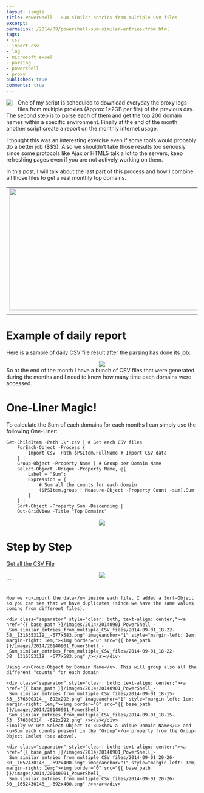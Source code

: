 ```yaml
---
layout: single
title: PowerShell - Sum similar entries from multiple CSV files
excerpt: 
permalink: /2014/09/powershell-sum-similar-entries-from.html
tags: 
- csv
- import-csv
- log
- microsoft excel
- parsing
- powershell
- proxy
published: true
comments: true
---
```


 
 <a href="{{ base_path }}/images/2014/20140901_PowerShell_-_Sum_similar_entries_from_multiple_CSV_files/powershell_logo__990131128__-144x109.png" imageanchor="1" style="clear: left; float: left; margin-bottom: 1em; margin-right: 1em;"><img border="0" src="{{ base_path }}/images/2014/20140901_PowerShell_-_Sum_similar_entries_from_multiple_CSV_files/powershell_logo__990131128__-144x109.png" /></a>One of my script is scheduled to download everyday the proxy logs files from multiple proxies (Approx 1&gt;2GB per file) of the previous day. The second step is to parse each of them and get the top 200 domain names within a specific environment. Finally at the end of the month another script create a report on the monthly internet usage.

I thought this was an interesting exercise even if some tools would probably do a better job ($$$). Also we shouldn't take those results too seriously since some protocols like Ajax or HTML5 talk a lot to the servers, keep refreshing pages even if you are not actively working on them.

In this post, I will talk about the last part of this process and how I combine all those files to get a real monthly top domains.



<table align="center" cellpadding="0" cellspacing="0" class="tr-caption-container" style="margin-left: auto; margin-right: auto; text-align: center;"><tbody><tr><td style="text-align: center;"><a href="{{ base_path }}/images/2014/20140901_PowerShell_-_Sum_similar_entries_from_multiple_CSV_files/Drawing1__1917794308__-1600x806.png" imageanchor="1" style="margin-left: auto; margin-right: auto;"><img border="0" src="{{ base_path }}/images/2014/20140901_PowerShell_-_Sum_similar_entries_from_multiple_CSV_files/Drawing1__1917794308__-1600x806.png" height="321" width="640" /></a></td></tr><tr><td class="tr-caption" style="text-align: center;">
</td></tr></tbody></table>

# Example of daily report


Here is a sample of daily CSV file result after the parsing has done its job:
<div>
</div><div class="separator" style="clear: both; text-align: center;"></div><div class="separator" style="clear: both; text-align: center;"></div><div class="separator" style="clear: both; text-align: center;"><a href="{{ base_path }}/images/2014/20140901_PowerShell_-_Sum_similar_entries_from_multiple_CSV_files/2014-09-01_16-47-54__862795648__-197x157.png" imageanchor="1" style="margin-left: 1em; margin-right: 1em;"><img border="0" src="{{ base_path }}/images/2014/20140901_PowerShell_-_Sum_similar_entries_from_multiple_CSV_files/2014-09-01_16-47-54__862795648__-197x157.png" /></a></div><div class="separator" style="clear: both; text-align: center;"></div>
So at the end of the month I have a bunch of CSV files that were generated during the months and I need to know how many time each domains were accessed.





# One-Liner Magic!


To calculate the Sum of each domains for each months I can simply use the following One-Liner:

```
Get-ChildItem -Path .\*.csv | # Get each CSV files
    ForEach-Object -Process {
        Import-Csv -Path $PSItem.FullName # Import CSV data
    } | 
    Group-Object -Property Name | # Group per Domain Name
    Select-Object -Unique -Property Name, @{
        Label = "Sum";
        Expression = {
            # Sum all the counts for each domain
            ($PSItem.group | Measure-Object -Property Count -sum).Sum
        }
    } |
    Sort-Object -Property Sum -Descending |
    Out-GridView -Title "Top Domains"
```


<div class="separator" style="clear: both; text-align: center;"><a href="{{ base_path }}/images/2014/20140901_PowerShell_-_Sum_similar_entries_from_multiple_CSV_files/2014-09-01_16-27-49__1938572579__-338x402.png" imageanchor="1" style="margin-left: 1em; margin-right: 1em;"><img border="0" src="{{ base_path }}/images/2014/20140901_PowerShell_-_Sum_similar_entries_from_multiple_CSV_files/2014-09-01_16-27-49__1938572579__-338x402.png" /></a></div>

# Step by Step



<u>Get all the CSV File</u>

<div class="separator" style="clear: both; text-align: center;"><a href="{{ base_path }}/images/2014/20140901_PowerShell_-_Sum_similar_entries_from_multiple_CSV_files/2014-09-01_18-13-59__1544608816__-692x292.png" imageanchor="1" style="margin-left: 1em; margin-right: 1em;"><img border="0" src="{{ base_path }}/images/2014/20140901_PowerShell_-_Sum_similar_entries_from_multiple_CSV_files/2014-09-01_18-13-59__1544608816__-692x292.png" /></a></div>```

```

Now we <u>import the data</u> inside each file. I added a Sort-Object so you can see that we have duplicates (since we have the same values coming from different files).

<div class="separator" style="clear: both; text-align: center;"><a href="{{ base_path }}/images/2014/20140901_PowerShell_-_Sum_similar_entries_from_multiple_CSV_files/2014-09-01_18-22-38__1316553119__-677x583.png" imageanchor="1" style="margin-left: 1em; margin-right: 1em;"><img border="0" src="{{ base_path }}/images/2014/20140901_PowerShell_-_Sum_similar_entries_from_multiple_CSV_files/2014-09-01_18-22-38__1316553119__-677x583.png" /></a></div>

Using <u>Group-Object by Domain Name</u>. This will group also all the different "counts" for each domain

<div class="separator" style="clear: both; text-align: center;"><a href="{{ base_path }}/images/2014/20140901_PowerShell_-_Sum_similar_entries_from_multiple_CSV_files/2014-09-01_18-15-53__576300314__-692x292.png" imageanchor="1" style="margin-left: 1em; margin-right: 1em;"><img border="0" src="{{ base_path }}/images/2014/20140901_PowerShell_-_Sum_similar_entries_from_multiple_CSV_files/2014-09-01_18-15-53__576300314__-692x292.png" /></a></div>
Finally we use Select-Object to <u>show a unique Domain Name</u> and <u>Sum each counts present in the "Group"</u> property from the Group-Object Cmdlet (see above).

<div class="separator" style="clear: both; text-align: center;"><a href="{{ base_path }}/images/2014/20140901_PowerShell_-_Sum_similar_entries_from_multiple_CSV_files/2014-09-01_20-26-30__1652430148__-692x400.png" imageanchor="1" style="margin-left: 1em; margin-right: 1em;"><img border="0" src="{{ base_path }}/images/2014/20140901_PowerShell_-_Sum_similar_entries_from_multiple_CSV_files/2014-09-01_20-26-30__1652430148__-692x400.png" /></a></div>





